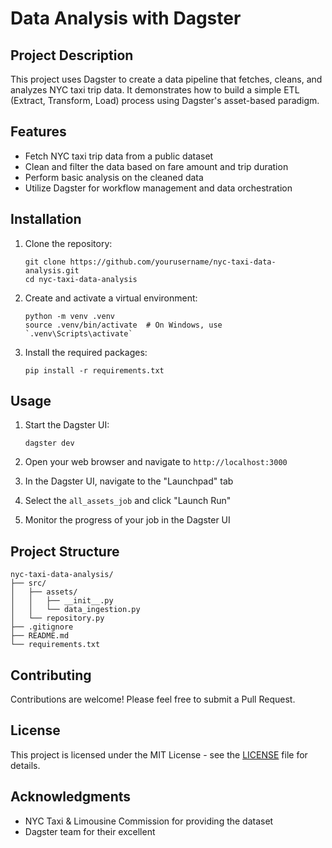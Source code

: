 # Data Analysis with Dagster

## Project Description

This project uses Dagster to create a data pipeline that fetches, cleans, and analyzes NYC taxi trip data. It demonstrates how to build a simple ETL (Extract, Transform, Load) process using Dagster's asset-based paradigm.

## Features

- Fetch NYC taxi trip data from a public dataset
- Clean and filter the data based on fare amount and trip duration
- Perform basic analysis on the cleaned data
- Utilize Dagster for workflow management and data orchestration

## Installation

1. Clone the repository:
   ```
   git clone https://github.com/yourusername/nyc-taxi-data-analysis.git
   cd nyc-taxi-data-analysis
   ```

2. Create and activate a virtual environment:
   ```
   python -m venv .venv
   source .venv/bin/activate  # On Windows, use `.venv\Scripts\activate`
   ```

3. Install the required packages:
   ```
   pip install -r requirements.txt
   ```

## Usage

1. Start the Dagster UI:
   ```
   dagster dev
   ```

2. Open your web browser and navigate to `http://localhost:3000`

3. In the Dagster UI, navigate to the "Launchpad" tab

4. Select the `all_assets_job` and click "Launch Run"

5. Monitor the progress of your job in the Dagster UI

## Project Structure

```
nyc-taxi-data-analysis/
├── src/
│   ├── assets/
│   │   ├── __init__.py
│   │   └── data_ingestion.py
│   └── repository.py
├── .gitignore
├── README.md
└── requirements.txt
```

## Contributing

Contributions are welcome! Please feel free to submit a Pull Request.

## License

This project is licensed under the MIT License - see the [LICENSE](LICENSE) file for details.

## Acknowledgments

- NYC Taxi & Limousine Commission for providing the dataset
- Dagster team for their excellent
